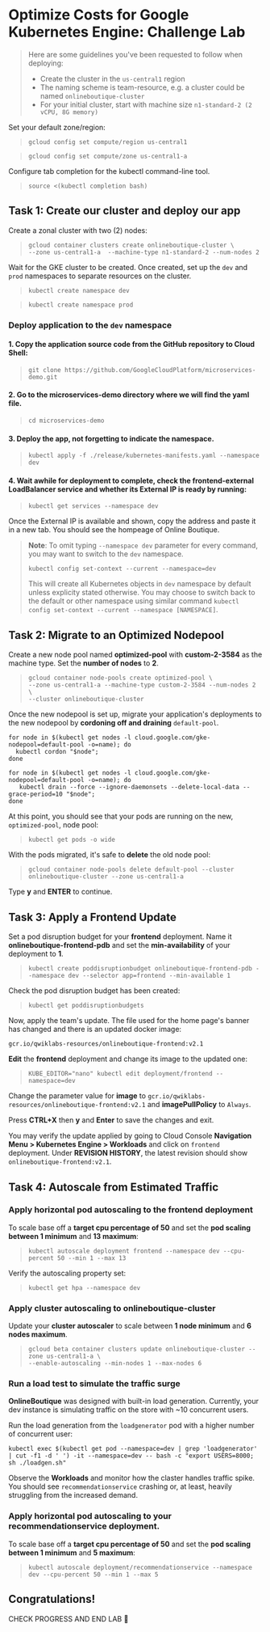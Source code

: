 # Optimize Costs for Google Kubernetes Engine: Challenge Lab

>Here are some guidelines you've been requested to follow when deploying:
>
> - Create the cluster in the `us-central1` region
> - The naming scheme is team-resource, e.g. a cluster could be named `onlineboutique-cluster`
> - For your initial cluster, start with machine size `n1-standard-2 (2 vCPU, 8G memory)`

Set your default zone/region:
>`gcloud config set compute/region us-central1`

>`gcloud config set compute/zone us-central1-a`

Configure tab completion for the kubectl command-line tool.
>`source <(kubectl completion bash)`

## Task 1: Create our cluster and deploy our app
Create a zonal cluster with two (2) nodes:
>`gcloud container clusters create onlineboutique-cluster \`\
>`--zone us-central1-a  --machine-type n1-standard-2 --num-nodes 2`

Wait for the GKE cluster to be created. Once created, set up the `dev` and `prod` namespaces to separate resources on the cluster.
>`kubectl create namespace dev`

>`kubectl create namespace prod`

### Deploy application to the `dev` namespace
#### 1. Copy the application source code from the GitHub repository to Cloud Shell:
>`git clone https://github.com/GoogleCloudPlatform/microservices-demo.git`

#### 2. Go to the **microservices-demo** directory where we will find the yaml file.
>`cd microservices-demo`

#### 3. Deploy the app, not forgetting to indicate the namespace.
>`kubectl apply -f ./release/kubernetes-manifests.yaml --namespace dev`

#### 4. Wait awhile for deployment to complete, check the **frontend-external** LoadBalancer service and whether its External IP is ready by running:
>`kubectl get services --namespace dev`

Once the External IP is available and shown, copy the address and paste it in a new tab. You should see the hompeage of Online Boutique.

>**Note**: To omit typing `--namespace dev` parameter for every command, you may want to switch to the `dev` namespace.
>
>`kubectl config set-context --current --namespace=dev`
>
>This will create all Kubernetes objects in `dev` namespace by default unless explicity stated otherwise. You may choose to switch back to the default or other namespace using similar command `kubectl config set-context --current --namespace [NAMESPACE]`.


## Task 2: Migrate to an Optimized Nodepool
Create a new node pool named **optimized-pool** with **custom-2-3584** as the machine type. Set the **number of nodes** to **2**.
>`gcloud container node-pools create optimized-pool \`\
>`--zone us-central1-a --machine-type custom-2-3584 --num-nodes 2 \`\
>`--cluster onlineboutique-cluster`

Once the new nodepool is set up, migrate your application's deployments to the new nodepool by **cordoning off and draining** `default-pool`. 
```
for node in $(kubectl get nodes -l cloud.google.com/gke-nodepool=default-pool -o=name); do
  kubectl cordon "$node";
done

for node in $(kubectl get nodes -l cloud.google.com/gke-nodepool=default-pool -o=name); do
   kubectl drain --force --ignore-daemonsets --delete-local-data --grace-period=10 "$node";
done
```

At this point, you should see that your pods are running on the new, `optimized-pool`, node pool:
>`kubectl get pods -o wide`

With the pods migrated, it's safe to **delete** the old node pool:
>`gcloud container node-pools delete default-pool --cluster onlineboutique-cluster --zone us-central1-a`

Type **y** and **ENTER** to continue.

## Task 3: Apply a Frontend Update
Set a pod disruption budget for your **frontend** deployment. Name it **onlineboutique-frontend-pdb** and set the **min-availability** of your deployment to **1**.
>`kubectl create poddisruptionbudget onlineboutique-frontend-pdb --namespace dev --selector app=frontend --min-available 1`

Check the pod disruption budget has been created:
>`kubectl get poddisruptionbudgets`

Now, apply the team's update. The file used for the home page's banner has changed and there is an updated docker image:
```
gcr.io/qwiklabs-resources/onlineboutique-frontend:v2.1
```

**Edit** the **frontend** deployment and change its image to the updated one:
>`KUBE_EDITOR="nano" kubectl edit deployment/frontend --namespace=dev`

Change the parameter value for **image** to `gcr.io/qwiklabs-resources/onlineboutique-frontend:v2.1` and **imagePullPolicy** to `Always`.

Press **CTRL+X** then **y** and **Enter** to save the changes and exit.

You may verify the update applied by going to Cloud Console **Navigation Menu > Kubernetes Engine > Workloads** and click on `frontend` deployment. Under **REVISION HISTORY**, the latest revision should show `onlineboutique-frontend:v2.1`.

## Task 4: Autoscale from Estimated Traffic
### Apply horizontal pod autoscaling to the frontend deployment
To scale base off a **target cpu percentage of 50** and set the **pod scaling between 1 minimum** and **13 maximum**:
>`kubectl autoscale deployment frontend --namespace dev --cpu-percent 50 --min 1 --max 13`

Verify the autoscaling property set:
>`kubectl get hpa --namespace dev`

### Apply cluster autoscaling to onlineboutique-cluster
Update your **cluster autoscaler** to scale between **1 node minimum** and **6 nodes maximum**.
>`gcloud beta container clusters update onlineboutique-cluster --zone us-central1-a \`\
>`--enable-autoscaling --min-nodes 1 --max-nodes 6`

### Run a load test to simulate the traffic surge 
**OnlineBoutique** was designed with built-in load generation. Currently, your dev instance is simulating traffic on the store with ~10 concurrent users.

Run the load generation from the `loadgenerator` pod with a higher number of concurrent user:
```
kubectl exec $(kubectl get pod --namespace=dev | grep 'loadgenerator' | cut -f1 -d ' ') -it --namespace=dev -- bash -c "export USERS=8000; sh ./loadgen.sh"
```

Observe the **Workloads** and monitor how the claster handles traffic spike. You should see `recommendationservice` crashing or, at least, heavily struggling from the increased demand.

### Apply horizontal pod autoscaling to your recommendationservice deployment. 
To scale base off a **target cpu percentage of 50** and set the **pod scaling between 1 minimum** and **5 maximum**:
>`kubectl autoscale deployment/recommendationservice --namespace dev --cpu-percent 50 --min 1 --max 5`

## Congratulations!
CHECK PROGRESS AND END LAB 🙂
